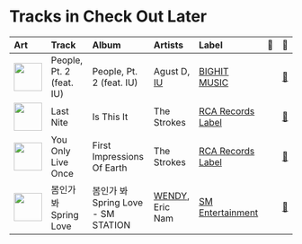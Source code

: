 # Tracks in Check Out Later

| Art | Track | Album | Artists | Label | 💚 | 🔗 |
|:---|:---|:---|:---|:---|:---|:---|
| <img src="https://i.scdn.co/image/ab67616d0000b273bff049a2215c768b6432499f" alt="" width="50" /> | People, Pt. 2 (feat. IU) | People, Pt. 2 (feat. IU) | Agust D, [IU](../../artists/iu.md) | [BIGHIT MUSIC](../../labels/bighit_music.md) | | [🔗](https://open.spotify.com/track/4EaQ0ouIydfeAgQUz284EF) |
| <img src="https://i.scdn.co/image/ab67616d0000b27313f2466b83507515291acce4" alt="" width="50" /> | Last Nite | Is This It | The Strokes | [RCA Records Label](../../labels/rca_records_label.md) | | [🔗](https://open.spotify.com/track/3SUusuA9jH1v6PVwtYMbdv) |
| <img src="https://i.scdn.co/image/ab67616d0000b2736898a982ff3c6049ba52586c" alt="" width="50" /> | You Only Live Once | First Impressions Of Earth | The Strokes | [RCA Records Label](../../labels/rca_records_label.md) | | [🔗](https://open.spotify.com/track/4fPBB44eDH71YohayI4eKV) |
| <img src="https://i.scdn.co/image/ab67616d0000b273c2220e622cd370a4237727f8" alt="" width="50" /> | 봄인가 봐 Spring Love | 봄인가 봐 Spring Love - SM STATION | [WENDY](../../artists/wendy.md), Eric Nam | [SM Entertainment](../../labels/sm_entertainment.md) | | [🔗](https://open.spotify.com/track/6YOXdy9jShw66iOnBzQMKv) |
